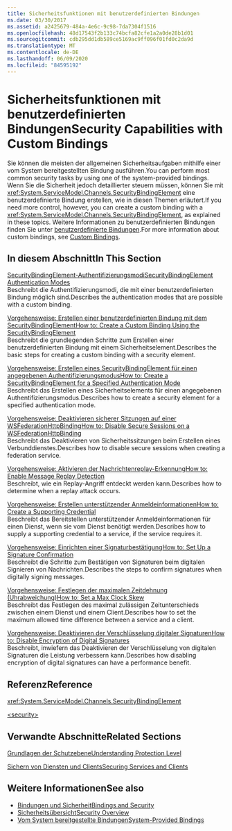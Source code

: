 ```yaml
---
title: Sicherheitsfunktionen mit benutzerdefinierten Bindungen
ms.date: 03/30/2017
ms.assetid: a2425679-484a-4e6c-9c98-7da7304f1516
ms.openlocfilehash: 48d17543f2b133c74bcfa82cfe1a2a0de28b1d01
ms.sourcegitcommit: cdb295dd1db589ce5169ac9ff096f01fd0c2da9d
ms.translationtype: MT
ms.contentlocale: de-DE
ms.lasthandoff: 06/09/2020
ms.locfileid: "84595192"
---
```

# <a name="security-capabilities-with-custom-bindings"></a><span data-ttu-id="0cd91-102">Sicherheitsfunktionen mit benutzerdefinierten Bindungen</span><span class="sxs-lookup"><span data-stu-id="0cd91-102">Security Capabilities with Custom Bindings</span></span>
<span data-ttu-id="0cd91-103">Sie können die meisten der allgemeinen Sicherheitsaufgaben mithilfe einer vom System bereitgestellten Bindung ausführen.</span><span class="sxs-lookup"><span data-stu-id="0cd91-103">You can perform most common security tasks by using one of the system-provided bindings.</span></span> <span data-ttu-id="0cd91-104">Wenn Sie die Sicherheit jedoch detaillierter steuern müssen, können Sie mit <xref:System.ServiceModel.Channels.SecurityBindingElement> eine benutzerdefinierte Bindung erstellen, wie in diesen Themen erläutert.</span><span class="sxs-lookup"><span data-stu-id="0cd91-104">If you need more control, however, you can create a custom binding with a <xref:System.ServiceModel.Channels.SecurityBindingElement>, as explained in these topics.</span></span> <span data-ttu-id="0cd91-105">Weitere Informationen zu benutzerdefinierten Bindungen finden Sie unter [benutzerdefinierte Bindungen](../extending/custom-bindings.md).</span><span class="sxs-lookup"><span data-stu-id="0cd91-105">For more information about custom bindings, see [Custom Bindings](../extending/custom-bindings.md).</span></span>  
  
## <a name="in-this-section"></a><span data-ttu-id="0cd91-106">In diesem Abschnitt</span><span class="sxs-lookup"><span data-stu-id="0cd91-106">In This Section</span></span>  
 [<span data-ttu-id="0cd91-107">SecurityBindingElement-Authentifizierungsmodi</span><span class="sxs-lookup"><span data-stu-id="0cd91-107">SecurityBindingElement Authentication Modes</span></span>](securitybindingelement-authentication-modes.md)  
 <span data-ttu-id="0cd91-108">Beschreibt die Authentifizierungsmodi, die mit einer benutzerdefinierten Bindung möglich sind.</span><span class="sxs-lookup"><span data-stu-id="0cd91-108">Describes the authentication modes that are possible with a custom binding.</span></span>  
  
 [<span data-ttu-id="0cd91-109">Vorgehensweise: Erstellen einer benutzerdefinierten Bindung mit dem SecurityBindingElement</span><span class="sxs-lookup"><span data-stu-id="0cd91-109">How to: Create a Custom Binding Using the SecurityBindingElement</span></span>](how-to-create-a-custom-binding-using-the-securitybindingelement.md)  
 <span data-ttu-id="0cd91-110">Beschreibt die grundlegenden Schritte zum Erstellen einer benutzerdefinierten Bindung mit einem Sicherheitselement.</span><span class="sxs-lookup"><span data-stu-id="0cd91-110">Describes the basic steps for creating a custom binding with a security element.</span></span>  
  
 [<span data-ttu-id="0cd91-111">Vorgehensweise: Erstellen eines SecurityBindingElement für einen angegebenen Authentifizierungsmodus</span><span class="sxs-lookup"><span data-stu-id="0cd91-111">How to: Create a SecurityBindingElement for a Specified Authentication Mode</span></span>](how-to-create-a-securitybindingelement-for-a-specified-authentication-mode.md)  
 <span data-ttu-id="0cd91-112">Beschreibt das Erstellen eines Sicherheitselements für einen angegebenen Authentifizierungsmodus.</span><span class="sxs-lookup"><span data-stu-id="0cd91-112">Describes how to create a security element for a specified authentication mode.</span></span>  
  
 [<span data-ttu-id="0cd91-113">Vorgehensweise: Deaktivieren sicherer Sitzungen auf einer WSFederationHttpBinding</span><span class="sxs-lookup"><span data-stu-id="0cd91-113">How to: Disable Secure Sessions on a WSFederationHttpBinding</span></span>](how-to-disable-secure-sessions-on-a-wsfederationhttpbinding.md)  
 <span data-ttu-id="0cd91-114">Beschreibt das Deaktivieren von Sicherheitssitzungen beim Erstellen eines Verbunddienstes.</span><span class="sxs-lookup"><span data-stu-id="0cd91-114">Describes how to disable secure sessions when creating a federation service.</span></span>  
  
 [<span data-ttu-id="0cd91-115">Vorgehensweise: Aktivieren der Nachrichtenreplay-Erkennung</span><span class="sxs-lookup"><span data-stu-id="0cd91-115">How to: Enable Message Replay Detection</span></span>](how-to-enable-message-replay-detection.md)  
 <span data-ttu-id="0cd91-116">Beschreibt, wie ein Replay-Angriff entdeckt werden kann.</span><span class="sxs-lookup"><span data-stu-id="0cd91-116">Describes how to determine when a replay attack occurs.</span></span>  
  
 [<span data-ttu-id="0cd91-117">Vorgehensweise: Erstellen unterstützender Anmeldeinformationen</span><span class="sxs-lookup"><span data-stu-id="0cd91-117">How to: Create a Supporting Credential</span></span>](how-to-create-a-supporting-credential.md)  
 <span data-ttu-id="0cd91-118">Beschreibt das Bereitstellen unterstützender Anmeldeinformationen für einen Dienst, wenn sie vom Dienst benötigt werden.</span><span class="sxs-lookup"><span data-stu-id="0cd91-118">Describes how to supply a supporting credential to a service, if the service requires it.</span></span>  
  
 [<span data-ttu-id="0cd91-119">Vorgehensweise: Einrichten einer Signaturbestätigung</span><span class="sxs-lookup"><span data-stu-id="0cd91-119">How to: Set Up a Signature Confirmation</span></span>](how-to-set-up-a-signature-confirmation.md)  
 <span data-ttu-id="0cd91-120">Beschreibt die Schritte zum Bestätigen von Signaturen beim digitalen Signieren von Nachrichten.</span><span class="sxs-lookup"><span data-stu-id="0cd91-120">Describes the steps to confirm signatures when digitally signing messages.</span></span>  
  
 [<span data-ttu-id="0cd91-121">Vorgehensweise: Festlegen der maximalen Zeitdehnung (Uhrabweichung)</span><span class="sxs-lookup"><span data-stu-id="0cd91-121">How to: Set a Max Clock Skew</span></span>](how-to-set-a-max-clock-skew.md)  
 <span data-ttu-id="0cd91-122">Beschreibt das Festlegen des maximal zulässigen Zeitunterschieds zwischen einem Dienst und einem Client.</span><span class="sxs-lookup"><span data-stu-id="0cd91-122">Describes how to set the maximum allowed time difference between a service and a client.</span></span>  
  
 [<span data-ttu-id="0cd91-123">Vorgehensweise: Deaktivieren der Verschlüsselung digitaler Signaturen</span><span class="sxs-lookup"><span data-stu-id="0cd91-123">How to: Disable Encryption of Digital Signatures</span></span>](how-to-disable-encryption-of-digital-signatures.md)  
 <span data-ttu-id="0cd91-124">Beschreibt, inwiefern das Deaktivieren der Verschlüsselung von digitalen Signaturen die Leistung verbessern kann.</span><span class="sxs-lookup"><span data-stu-id="0cd91-124">Describes how disabling encryption of digital signatures can have a performance benefit.</span></span>  
  
## <a name="reference"></a><span data-ttu-id="0cd91-125">Referenz</span><span class="sxs-lookup"><span data-stu-id="0cd91-125">Reference</span></span>  
 <xref:System.ServiceModel.Channels.SecurityBindingElement>  
  
 [\<security>](../../configure-apps/file-schema/wcf/security-of-custombinding.md)  
  
## <a name="related-sections"></a><span data-ttu-id="0cd91-126">Verwandte Abschnitte</span><span class="sxs-lookup"><span data-stu-id="0cd91-126">Related Sections</span></span>  
 [<span data-ttu-id="0cd91-127">Grundlagen der Schutzebene</span><span class="sxs-lookup"><span data-stu-id="0cd91-127">Understanding Protection Level</span></span>](../understanding-protection-level.md)  
  
 [<span data-ttu-id="0cd91-128">Sichern von Diensten und Clients</span><span class="sxs-lookup"><span data-stu-id="0cd91-128">Securing Services and Clients</span></span>](securing-services-and-clients.md)  
  
## <a name="see-also"></a><span data-ttu-id="0cd91-129">Weitere Informationen</span><span class="sxs-lookup"><span data-stu-id="0cd91-129">See also</span></span>

- [<span data-ttu-id="0cd91-130">Bindungen und Sicherheit</span><span class="sxs-lookup"><span data-stu-id="0cd91-130">Bindings and Security</span></span>](bindings-and-security.md)
- [<span data-ttu-id="0cd91-131">Sicherheitsübersicht</span><span class="sxs-lookup"><span data-stu-id="0cd91-131">Security Overview</span></span>](security-overview.md)
- [<span data-ttu-id="0cd91-132">Vom System bereitgestellte Bindungen</span><span class="sxs-lookup"><span data-stu-id="0cd91-132">System-Provided Bindings</span></span>](../system-provided-bindings.md)
